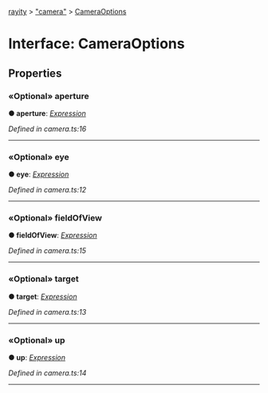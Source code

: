 [rayity](../README.md) > ["camera"](../modules/_camera_.md) > [CameraOptions](../interfaces/_camera_.cameraoptions.md)



# Interface: CameraOptions


## Properties
<a id="aperture"></a>

### «Optional» aperture

**●  aperture**:  *[Expression](_expression_.expression.md)* 

*Defined in camera.ts:16*





___

<a id="eye"></a>

### «Optional» eye

**●  eye**:  *[Expression](_expression_.expression.md)* 

*Defined in camera.ts:12*





___

<a id="fieldofview"></a>

### «Optional» fieldOfView

**●  fieldOfView**:  *[Expression](_expression_.expression.md)* 

*Defined in camera.ts:15*





___

<a id="target"></a>

### «Optional» target

**●  target**:  *[Expression](_expression_.expression.md)* 

*Defined in camera.ts:13*





___

<a id="up"></a>

### «Optional» up

**●  up**:  *[Expression](_expression_.expression.md)* 

*Defined in camera.ts:14*





___


